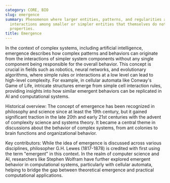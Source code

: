 ```yaml
---
category: CORE, BIO
slug: emergence
summary: Phenomenon where larger entities, patterns, and regularities arise through
  interactions among smaller or simpler entities that themselves do not exhibit such
  properties.
title: Emergence
---
```


In the context of complex systems, including artificial intelligence, emergence describes how complex patterns and behaviors can originate from the interactions of simpler system components without any single component being responsible for the overall behavior. This concept is crucial in fields such as robotics, neural networks, and evolutionary algorithms, where simple rules or interactions at a low level can lead to high-level complexity. For example, in cellular automata like Conway's Game of Life, intricate structures emerge from simple cell interaction rules, providing insights into how similar emergent behaviors can be replicated in AI and computational systems.

Historical overview: The concept of emergence has been recognized in philosophy and science since at least the 19th century, but it gained significant traction in the late 20th and early 21st centuries with the advent of complexity science and systems theory. It became a central theme in discussions about the behavior of complex systems, from ant colonies to brain functions and organizational behavior.

Key contributors: While the idea of emergence is discussed across various disciplines, philosopher G.H. Lewes (1817-1878) is credited with first using the term "emergent" in this context. In the realm of computer science and AI, researchers like Stephen Wolfram have further explored emergent behavior in computational systems, particularly with cellular automata, helping to bridge the gap between theoretical emergence and practical computational applications.